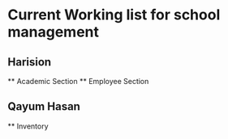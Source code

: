 # Current Working list for school management
## Harision
** Academic Section
** Employee Section

## Qayum Hasan
** Inventory
